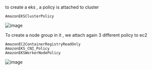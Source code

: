 to create a eks , a policy is attached to cluster

```
AmazonEKSClusterPolicy
```

![image](https://github.com/user-attachments/assets/6fb390c6-32fa-46f1-8024-5259460dcdc7)


To create a node group in it , we attach again 3 different policy to ec2

```
AmazonEC2ContainerRegistryReadOnly
AmazonEKS_CNI_Policy
AmazonEKSWorkerNodePolicy
```

![image](https://github.com/user-attachments/assets/a51c10c6-db8c-4e04-a02f-2c19f51f3829)
